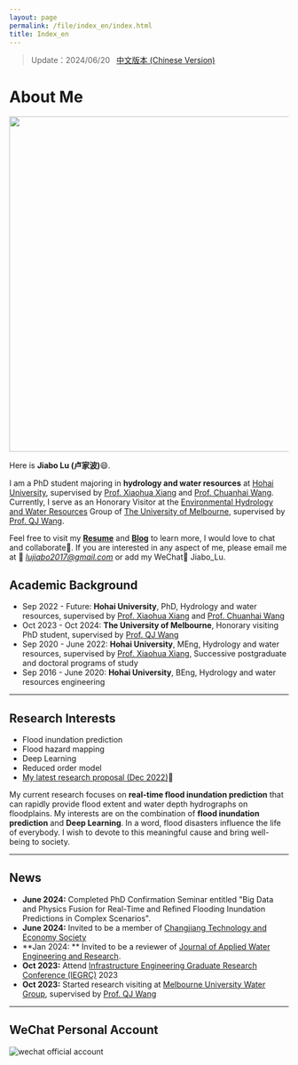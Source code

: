```yaml
---
layout: page
permalink: /file/index_en/index.html
title: Index_en
---
```


> Update：2024/06/20 &nbsp; [中文版本 (Chinese Version)](https://lujiabo98.github.io)

# About Me

<img src="https://lujiabo98.github.io/images/Jiabo.jpg" class="floatpic" width="806" height="604">

Here is **Jiabo Lu (卢家波)**😄.

I am a PhD student majoring in **hydrology and water resources** at [Hohai University](https://www.hhu.edu.cn/), supervised by [Prof. Xiaohua Xiang](https://jszy.hhu.edu.cn/xxh/) and [Prof. Chuanhai Wang](https://jszy.hhu.edu.cn/wch/). Currently, I serve as an Honorary Visitor at the [Environmental Hydrology and Water Resources](https://infrastructure.eng.unimelb.edu.au/research/water) Group of [The University of Melbourne](https://www.unimelb.edu.au/), supervised by [Prof. QJ Wang](https://findanexpert.unimelb.edu.au/profile/241-q-j-wang). 

Feel free to visit my [**Resume**](https://lujiabo98.github.io/file/CV_JiaboLu_en.pdf) and [**Blog**](https://blog.csdn.net/weixin_43012724?type=blog) to learn more, I would love to chat and collaborate🤝. If you are interested in any aspect of me, please email me at 📧 *lujiabo2017@gmail.com* or add my WeChat💬 Jiabo_Lu.

## Academic Background

- Sep 2022 - Future: **Hohai University**, PhD, Hydrology and water resources, supervised by [Prof. Xiaohua Xiang](https://jszy.hhu.edu.cn/xxh/) and [Prof. Chuanhai Wang](https://jszy.hhu.edu.cn/wch/)
- Oct 2023 - Oct 2024: **The University of Melbourne**, Honorary visiting PhD student, supervised by [Prof. QJ Wang](https://findanexpert.unimelb.edu.au/profile/241-q-j-wang)
- Sep 2020 - June 2022: **Hohai University**, MEng, Hydrology and water resources, supervised by [Prof. Xiaohua Xiang](https://jszy.hhu.edu.cn/xxh/), Successive postgraduate and doctoral programs of study
- Sep 2016 - June 2020: **Hohai University**, BEng, Hydrology and water resources engineering

---

## Research Interests

- Flood inundation prediction
- Flood hazard mapping
- Deep Learning
- Reduced order model
- [My latest research proposal (Dec 2022)](https://lujiabo98.github.io/file/proposal_2022.pdf)🔗

My current research focuses on **real-time flood inundation prediction** that can rapidly provide flood extent and water depth hydrographs on floodplains. My interests are on the combination of **flood inundation prediction** and **Deep Learning**. In a word, flood disasters influence the life of everybody.  I wish to devote to this meaningful cause and bring well-being to society.

---

## News

- **June 2024:** Completed PhD Confirmation Seminar entitled "Big Data and Physics Fusion for Real-Time and Refined Flooding Inundation Predictions in Complex Scenarios".
- **June 2024:** Invited to be a member of [Changjiang Technology and Economy Society](http://www.cjxh.org.cn/)
- **Jan 2024: ** Invited to be a reviewer of [Journal of Applied Water Engineering and Research](https://www.tandfonline.com/journals/tjaw20).
- **Oct 2023:** Attend [Infrastructure Engineering Graduate Research Conference (IEGRC)](https://blogs.unimelb.edu.au/gies/) 2023
- **Oct 2023:** Started research visiting at [Melbourne University Water Group](https://infrastructure.eng.unimelb.edu.au/hydrology), supervised by [Prof. QJ Wang](https://findanexpert.unimelb.edu.au/profile/241-q-j-wang)

---

## WeChat Personal Account

![wechat official account](https://lujiabo98.github.io/images/wechat_personal_account.png)